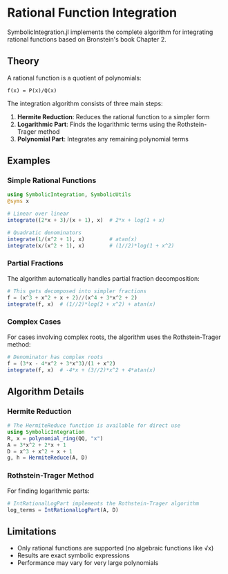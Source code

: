 # Rational Function Integration

SymbolicIntegration.jl implements the complete algorithm for integrating rational functions based on Bronstein's book Chapter 2.

## Theory

A rational function is a quotient of polynomials:
```
f(x) = P(x)/Q(x)
```

The integration algorithm consists of three main steps:

1. **Hermite Reduction**: Reduces the rational function to a simpler form
2. **Logarithmic Part**: Finds the logarithmic terms using the Rothstein-Trager method
3. **Polynomial Part**: Integrates any remaining polynomial terms

## Examples

### Simple Rational Functions

```julia
using SymbolicIntegration, SymbolicUtils
@syms x

# Linear over linear  
integrate((2*x + 3)/(x + 1), x)  # 2*x + log(1 + x)

# Quadratic denominators
integrate(1/(x^2 + 1), x)        # atan(x)
integrate(x/(x^2 + 1), x)        # (1//2)*log(1 + x^2)
```

### Partial Fractions

The algorithm automatically handles partial fraction decomposition:

```julia
# This gets decomposed into simpler fractions
f = (x^3 + x^2 + x + 2)//(x^4 + 3*x^2 + 2)
integrate(f, x)  # (1//2)*log(2 + x^2) + atan(x)
```

### Complex Cases

For cases involving complex roots, the algorithm uses the Rothstein-Trager method:

```julia
# Denominator has complex roots
f = (3*x - 4*x^2 + 3*x^3)/(1 + x^2)
integrate(f, x)  # -4*x + (3//2)*x^2 + 4*atan(x)
```

## Algorithm Details

### Hermite Reduction

```julia
# The HermiteReduce function is available for direct use
using SymbolicIntegration
R, x = polynomial_ring(QQ, "x")
A = 3*x^2 + 2*x + 1
D = x^3 + x^2 + x + 1
g, h = HermiteReduce(A, D)
```

### Rothstein-Trager Method

For finding logarithmic parts:

```julia
# IntRationalLogPart implements the Rothstein-Trager algorithm
log_terms = IntRationalLogPart(A, D)
```

## Limitations

- Only rational functions are supported (no algebraic functions like √x)
- Results are exact symbolic expressions
- Performance may vary for very large polynomials
